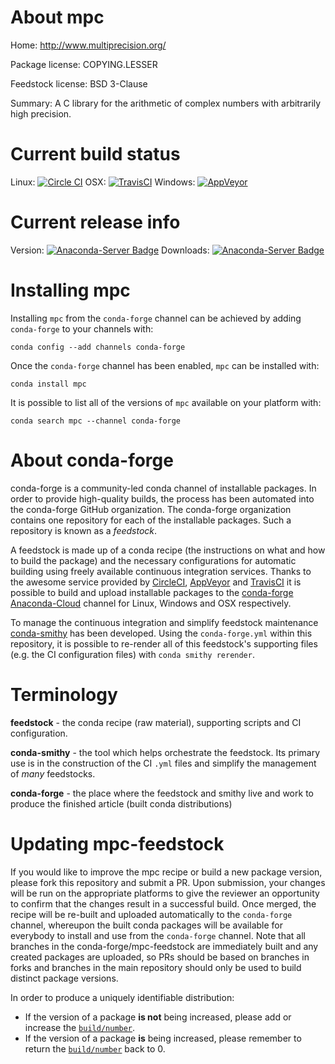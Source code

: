 About mpc
=========

Home: http://www.multiprecision.org/

Package license: COPYING.LESSER

Feedstock license: BSD 3-Clause

Summary: A C library for the arithmetic of complex numbers with arbitrarily high precision.



Current build status
====================

Linux: [![Circle CI](https://circleci.com/gh/conda-forge/mpc-feedstock.svg?style=shield)](https://circleci.com/gh/conda-forge/mpc-feedstock)
OSX: [![TravisCI](https://travis-ci.org/conda-forge/mpc-feedstock.svg?branch=master)](https://travis-ci.org/conda-forge/mpc-feedstock)
Windows: [![AppVeyor](https://ci.appveyor.com/api/projects/status/github/conda-forge/mpc-feedstock?svg=True)](https://ci.appveyor.com/project/conda-forge/mpc-feedstock/branch/master)

Current release info
====================
Version: [![Anaconda-Server Badge](https://anaconda.org/conda-forge/mpc/badges/version.svg)](https://anaconda.org/conda-forge/mpc)
Downloads: [![Anaconda-Server Badge](https://anaconda.org/conda-forge/mpc/badges/downloads.svg)](https://anaconda.org/conda-forge/mpc)

Installing mpc
==============

Installing `mpc` from the `conda-forge` channel can be achieved by adding `conda-forge` to your channels with:

```
conda config --add channels conda-forge
```

Once the `conda-forge` channel has been enabled, `mpc` can be installed with:

```
conda install mpc
```

It is possible to list all of the versions of `mpc` available on your platform with:

```
conda search mpc --channel conda-forge
```


About conda-forge
=================

conda-forge is a community-led conda channel of installable packages.
In order to provide high-quality builds, the process has been automated into the
conda-forge GitHub organization. The conda-forge organization contains one repository
for each of the installable packages. Such a repository is known as a *feedstock*.

A feedstock is made up of a conda recipe (the instructions on what and how to build
the package) and the necessary configurations for automatic building using freely
available continuous integration services. Thanks to the awesome service provided by
[CircleCI](https://circleci.com/), [AppVeyor](http://www.appveyor.com/)
and [TravisCI](https://travis-ci.org/) it is possible to build and upload installable
packages to the [conda-forge](https://anaconda.org/conda-forge)
[Anaconda-Cloud](http://docs.anaconda.org/) channel for Linux, Windows and OSX respectively.

To manage the continuous integration and simplify feedstock maintenance
[conda-smithy](http://github.com/conda-forge/conda-smithy) has been developed.
Using the ``conda-forge.yml`` within this repository, it is possible to re-render all of
this feedstock's supporting files (e.g. the CI configuration files) with ``conda smithy rerender``.


Terminology
===========

**feedstock** - the conda recipe (raw material), supporting scripts and CI configuration.

**conda-smithy** - the tool which helps orchestrate the feedstock.
                   Its primary use is in the construction of the CI ``.yml`` files
                   and simplify the management of *many* feedstocks.

**conda-forge** - the place where the feedstock and smithy live and work to
                  produce the finished article (built conda distributions)


Updating mpc-feedstock
======================

If you would like to improve the mpc recipe or build a new
package version, please fork this repository and submit a PR. Upon submission,
your changes will be run on the appropriate platforms to give the reviewer an
opportunity to confirm that the changes result in a successful build. Once
merged, the recipe will be re-built and uploaded automatically to the
`conda-forge` channel, whereupon the built conda packages will be available for
everybody to install and use from the `conda-forge` channel.
Note that all branches in the conda-forge/mpc-feedstock are
immediately built and any created packages are uploaded, so PRs should be based
on branches in forks and branches in the main repository should only be used to
build distinct package versions.

In order to produce a uniquely identifiable distribution:
 * If the version of a package **is not** being increased, please add or increase
   the [``build/number``](http://conda.pydata.org/docs/building/meta-yaml.html#build-number-and-string).
 * If the version of a package **is** being increased, please remember to return
   the [``build/number``](http://conda.pydata.org/docs/building/meta-yaml.html#build-number-and-string)
   back to 0.
